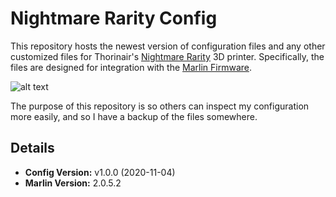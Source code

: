 # Nightmare Rarity Config

This repository hosts the newest version of configuration files and any other customized files for Thorinair's [Nightmare Rarity](https://www.thingiverse.com/thorinair/collections/nightmare-rarity) 3D printer. Specifically, the files are designed for integration with the [Marlin Firmware](https://github.com/MarlinFirmware/Marlin).

![alt text](http://mc.celestek.xyz/nmr.png "Nightmare Rarity Logo")

The purpose of this repository is so others can inspect my configuration more easily, and so I have a backup of the files somewhere.

## Details
* **Config Version:** v1.0.0 (2020-11-04)
* **Marlin Version:** 2.0.5.2